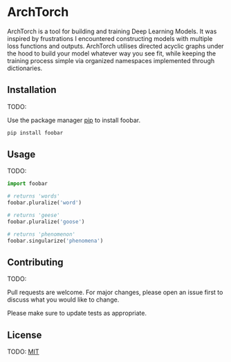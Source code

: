 # ArchTorch

ArchTorch is a tool for building and training Deep Learning Models. It was inspired by frustrations I encountered constructing models with multiple loss functions and outputs. ArchTorch utilises directed acyclic graphs under the hood to build your model whatever way you see fit, while keeping the training process simple via organized namespaces implemented through dictionaries.

## Installation

TODO:

Use the package manager [pip](https://pip.pypa.io/en/stable/) to install foobar.
  
```bash
pip install foobar
```

## Usage

TODO:

```python
import foobar

# returns 'words'
foobar.pluralize('word')

# returns 'geese'
foobar.pluralize('goose')

# returns 'phenomenon'
foobar.singularize('phenomena')
```

## Contributing

TODO:

Pull requests are welcome. For major changes, please open an issue first
to discuss what you would like to change.

Please make sure to update tests as appropriate.

## License

TODO:
[MIT](https://choosealicense.com/licenses/mit/)
